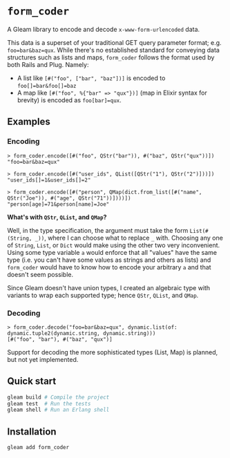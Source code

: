 # `form_coder`

A Gleam library to encode and decode `x-www-form-urlencoded` data.

This data is a superset of your traditional GET query parameter format;
e.g. `foo=bar&baz=qux`. While there's no established standard for conveying data
structures such as lists and maps, `form_coder` follows the format used by both
Rails and Plug. Namely:

- A list like `[#("foo", ["bar", "baz"])]` is encoded to `foo[]=bar&foo[]=baz`
- A map like `[#("foo", %{"bar" => "qux"})]` (map in Elixir syntax for brevity) is
  encoded as `foo[bar]=qux`.

## Examples

### Encoding

```gleam
> form_coder.encode([#("foo", QStr("bar")), #("baz", QStr("qux"))])
"foo=bar&baz=qux"
```

```gleam
> form_coder.encode([#("user_ids", QList([QStr("1"), QStr("2")]))])
"user_ids[]=1&user_ids[]=2"
```

```gleam
> form_coder.encode([#("person", QMap(dict.from_list([#("name", QStr("Joe")), #("age", QStr("71"))])))])
"person[age]=71&person[name]=Joe"
```

**What's with `QStr`, `QList`, and `QMap`?**

Well, in the type specification, the argument must take the form
`List(#(String, _))`, where I can choose what to replace `_` with. Choosing
any one of `String`, `List`, or `Dict` would make using the other two very
inconvenient. Using some type variable `a` would enforce that all "values"
have the same type (i.e. you can't have some values as strings and others as
lists) and `form_coder` would have to know how to encode your arbitrary `a` and
that doesn't seem possible.

Since Gleam doesn't have union types, I created an algebraic type with variants
to wrap each supported type; hence `QStr`, `QList`, and `QMap`.

### Decoding

```gleam
> form_coder.decode("foo=bar&baz=qux", dynamic.list(of: dynamic.tuple2(dynamic.string, dynamic.string)))
[#("foo", "bar"), #("baz", "qux")]
```

Support for decoding the more sophisticated types (List, Map) is planned, but
not yet implemented.

## Quick start

```sh
gleam build # Compile the project
gleam test  # Run the tests
gleam shell # Run an Erlang shell
```

## Installation

```sh
gleam add form_coder
```
